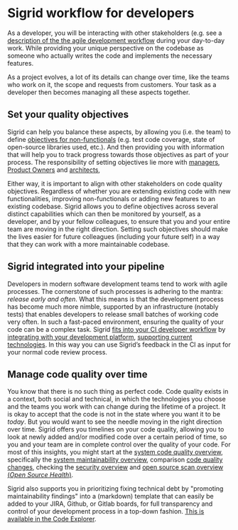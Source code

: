 # Sigrid workflow for developers

As a developer, you will be interacting with other stakeholders (e.g. see a [description of the the agile development workflow](agile-development-process.md) during your day-to-day work. While providing your unique perspective on the codebase as someone who actually writes the code and implements the necessary features.

As a project evolves, a lot of its details can change over time, like the teams who work on it, the scope and requests from customers. Your task as a developer then becomes managing all these aspects together.


## Set your quality objectives
Sigrid can help you balance these aspects, by allowing you (i.e. the team) to define [objectives for non-functionals](../capabilities/objectives.md) (e.g. test code coverage, state of open-source libraries used, etc.). And then providing you with information that will help you to track progress towards those objectives as part of your process. The responsibility of setting objectives lie more with [managers](manager.md), [Product Owners](product-owner.md) and [architects](architect.md),

Either way, it is important to align with other stakeholders on code quality objectives. Regardless of whether you are extending existing code with new functionalities, improving non-functionals or adding new features to an existing codebase. Sigrid allows you to define objectives across several distinct capabilities which can then be monitored by yourself, as a developer, and by your fellow colleagues, to ensure that you and your entire team are moving in the right direction.
Setting such objectives should make the lives easier for future colleagues (including your future self) in a way that they can work with a more maintainable codebase.

## Sigrid integrated into your pipeline

Developers in modern software development teams tend to work with agile processes. The cornerstone of such processes is adhering to the mantra: _release early and often_. What this means is that the development process has become much more nimble, supported by an infrastructure (notably tests) that enables developers to release small batches of working code very often. In such a fast-paced environment, ensuring the quality of your code can be a complex task. Sigrid [fits into your CI developer workflow](../sigridci-integration/development-workflows.md) by [integrating with your development platform](../sigridci-integration/integration.md), [supporting current technologies](../reference/technology-support.md). In this way you can use Sigrid’s feedback in the CI as input for your normal code review process. 

## Manage code quality over time 

You know that there is no such thing as perfect code. Code quality exists in a context, both social and technical, in which the technologies you choose and the teams you work with can change during the lifetime of a project. It is okay to accept that the code is not in the state where you want it to be _today_. But you would want to see the needle moving in the right direction over time.
Sigrid offers you timelines on your code quality, allowing you to look at newly added and/or modified code over a certain period of time, so you and your team are in complete control over the quality of your code. For most of this insights, you might start at the [system code quality overview](../capabilities/system-overview.md), specifically the [system maintainability overview](../capabilities/system-maintainability.md), comparison [code quality changes](../capabilities/system-delta-quality.md), checking the [security overview](../capabilities/system-security.md) and [open source scan overview (*Open Source Health*)](../capabilities/system-open-source-health.md).

Sigrid also supports you in prioritizing fixing technical debt by "promoting maintainability findings" into a (markdown) template that can easily be added to your JIRA, Github, or Gitlab boards, for full transparency and control of your development process in a top-down fashion. [This is available in the Code Explorer](../capabilities/system-code-explorer.md#assisting-in-planning-with-issue-tracker-text).